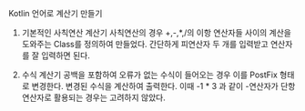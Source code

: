 Kotlin 언어로 계산기 만들기

1. 기본적인 사칙연산 계산기
   사칙연산의 경우 +,-,*,/의 이항 연산자들 사이의 계산을 도와주는 Class를 정의하여 만들었다.
   간단하게 피연산자 두 개를 입력받고 연산자를 잘 입력하면 된다.
   
2. 수식 계산기
   공백을 포함하여 오류가 없는 수식이 들어오는 경우 이를 PostFix 형태로 변경한다.
   변경된 수식을 계산하여 출력한다. 이때 -1 * 3 과 같이 -연산자가 단항연산자로 활용되는 경우는 고려하지 않았다.

   
